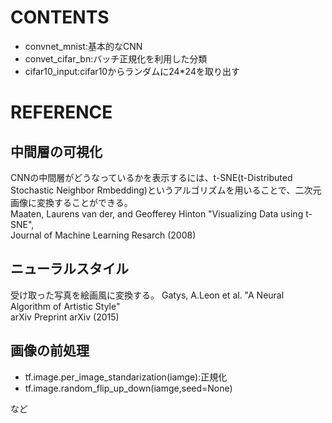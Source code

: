 # CONTENTS

- convnet_mnist:基本的なCNN
- convet_cifar_bn:バッチ正規化を利用した分類
- cifar10_input:cifar10からランダムに24*24を取り出す

# REFERENCE
## 中間層の可視化
CNNの中間層がどうなっているかを表示するには、t-SNE(t-Distributed Stochastic Neighbor Rmbedding)というアルゴリズムを用いることで、二次元画像に変換することができる。<br>
Maaten, Laurens van der, and Geofferey Hinton "Visualizing Data using t-SNE",<br> 
Journal of Machine Learning Resarch (2008)

## ニューラルスタイル
受け取った写真を絵画風に変換する。
Gatys, A.Leon et al. "A Neural Algorithm of Artistic Style"<br>
arXiv Preprint arXiv (2015)

## 画像の前処理
- tf.image.per_image_standarization(iamge):正規化
- tf.image.random_flip_up_down(iamge,seed=None)

など